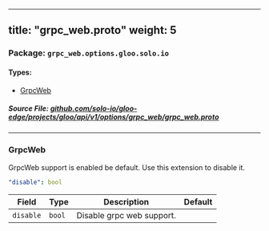 
---
title: "grpc_web.proto"
weight: 5
---

<!-- Code generated by solo-kit. DO NOT EDIT. -->


### Package: `grpc_web.options.gloo.solo.io` 
#### Types:


- [GrpcWeb](#grpcweb)
  



##### Source File: [github.com/solo-io/gloo-edge/projects/gloo/api/v1/options/grpc_web/grpc_web.proto](https://github.com/solo-io/gloo-edge/blob/master/projects/gloo/api/v1/options/grpc_web/grpc_web.proto)





---
### GrpcWeb

 
GrpcWeb support is enabled be default. Use this extension to disable it.

```yaml
"disable": bool

```

| Field | Type | Description | Default |
| ----- | ---- | ----------- |----------- | 
| `disable` | `bool` | Disable grpc web support. |  |





<!-- Start of HubSpot Embed Code -->
<script type="text/javascript" id="hs-script-loader" async defer src="//js.hs-scripts.com/5130874.js"></script>
<!-- End of HubSpot Embed Code -->
